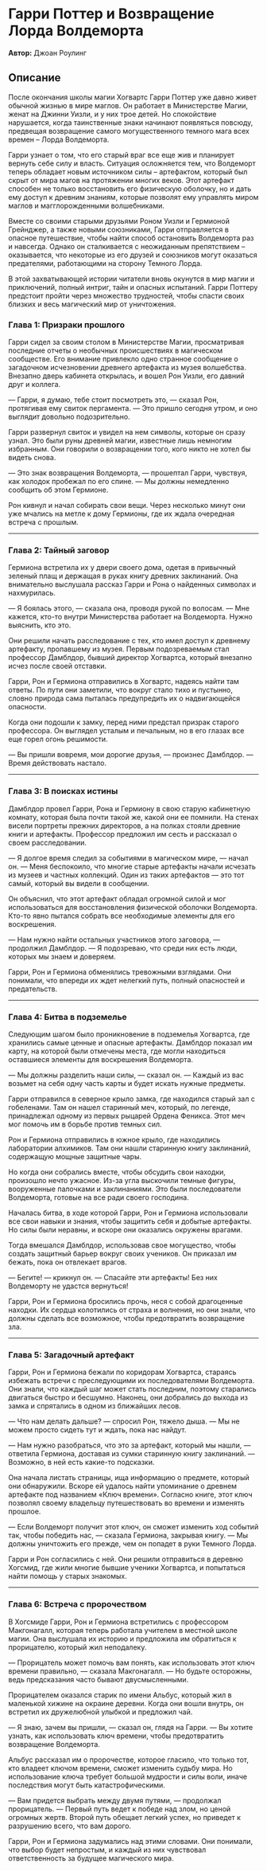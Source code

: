 # Гарри Поттер и Возвращение Лорда Волдеморта

**Автор:** Джоан Роулинг

## Описание

После окончания школы магии Хогвартс Гарри Поттер уже давно живет обычной жизнью в мире маглов. Он работает в
Министерстве Магии, женат на Джинни Уизли, и у них трое детей. Но спокойствие нарушается, когда таинственные знаки
начинают появляться повсюду, предвещая возвращение самого могущественного темного мага всех времен – Лорда Волдеморта.

Гарри узнает о том, что его старый враг все еще жив и планирует вернуть себе силу и власть. Ситуация осложняется тем,
что Волдеморт теперь обладает новым источником силы – артефактом, который был скрыт от мира магов на протяжении многих
веков. Этот артефакт способен не только восстановить его физическую оболочку, но и дать ему доступ к древним знаниям,
которые позволят ему управлять миром маглов и магглорожденными волшебниками.

Вместе со своими старыми друзьями Роном Уизли и Гермионой Грейнджер, а также новыми союзниками, Гарри отправляется в
опасное путешествие, чтобы найти способ остановить Волдеморта раз и навсегда. Однако он сталкивается с неожиданным
препятствием – оказывается, что некоторые из его друзей и союзников могут оказаться предателями, работающими на сторону
Темного Лорда.

В этой захватывающей истории читатели вновь окунутся в мир магии и приключений, полный интриг, тайн и опасных испытаний.
Гарри Поттеру предстоит пройти через множество трудностей, чтобы спасти своих близких и весь магический мир от
уничтожения.

### Глава 1: Призраки прошлого

Гарри сидел за своим столом в Министерстве Магии, просматривая последние отчеты о необычных происшествиях в магическом
сообществе. Его внимание привлекло одно странное сообщение о загадочном исчезновении древнего артефакта из музея
волшебства. Внезапно дверь кабинета открылась, и вошел Рон Уизли, его давний друг и коллега.

— Гарри, я думаю, тебе стоит посмотреть это, — сказал Рон, протягивая ему свиток пергамента. — Это пришло сегодня утром,
и оно выглядит довольно подозрительно.

Гарри развернул свиток и увидел на нем символы, которые он сразу узнал. Это были руны древней магии, известные лишь
немногим избранным. Они говорили о возвращении того, кого никто не хотел бы видеть снова.

— Это знак возвращения Волдеморта, — прошептал Гарри, чувствуя, как холодок пробежал по его спине. — Мы должны
немедленно сообщить об этом Гермионе.

Рон кивнул и начал собирать свои вещи. Через несколько минут они уже мчались на метле к дому Гермионы, где их ждала
очередная встреча с прошлым.

---

### Глава 2: Тайный заговор

Гермиона встретила их у двери своего дома, одетая в привычный зеленый плащ и держащая в руках книгу древних заклинаний.
Она внимательно выслушала рассказ Гарри и Рона о найденных символах и нахмурилась.

— Я боялась этого, — сказала она, проводя рукой по волосам. — Мне кажется, кто-то внутри Министерства работает на
Волдеморта. Нужно выяснить, кто это.

Они решили начать расследование с тех, кто имел доступ к древнему артефакту, пропавшему из музея. Первым подозреваемым
стал профессор Дамблдор, бывший директор Хогвартса, который внезапно исчез после своей отставки.

Гарри, Рон и Гермиона отправились в Хогвартс, надеясь найти там ответы. По пути они заметили, что вокруг стало тихо и
пустынно, словно природа сама пыталась предупредить их о надвигающейся опасности.

Когда они подошли к замку, перед ними предстал призрак старого профессора. Он выглядел усталым и печальным, но в его
глазах все еще горел огонь решимости.

— Вы пришли вовремя, мои дорогие друзья, — произнес Дамблдор. — Время действовать настало.

---

### Глава 3: В поисках истины

Дамблдор провел Гарри, Рона и Гермиону в свою старую кабинетную комнату, которая была почти такой же, какой они ее
помнили. На стенах висели портреты прежних директоров, а на полках стояли древние книги и артефакты. Профессор предложил
им сесть и рассказал о своем расследовании.

— Я долгое время следил за событиями в магическом мире, — начал он. — Меня беспокоило, что многие старые артефакты
начали исчезать из музеев и частных коллекций. Один из таких артефактов — это тот самый, который вы видели в сообщении.

Он объяснил, что этот артефакт обладал огромной силой и мог использоваться для восстановления физической оболочки
Волдеморта. Кто-то явно пытался собрать все необходимые элементы для его воскрешения.

— Нам нужно найти остальных участников этого заговора, — продолжил Дамблдор. — Я подозреваю, что среди них есть люди,
которых мы знаем и доверяем.

Гарри, Рон и Гермиона обменялись тревожными взглядами. Они понимали, что впереди их ждет нелегкий путь, полный
опасностей и предательств.

---

### Глава 4: Битва в подземелье

Следующим шагом было проникновение в подземелья Хогвартса, где хранились самые ценные и опасные артефакты. Дамблдор
показал им карту, на которой были отмечены места, где могли находиться оставшиеся элементы для воскрешения Волдеморта.

— Мы должны разделить наши силы, — сказал он. — Каждый из вас возьмет на себя одну часть карты и будет искать нужные
предметы.

Гарри отправился в северное крыло замка, где находился старый зал с гобеленами. Там он нашел старинный меч, который, по
легенде, принадлежал одному из первых рыцарей Ордена Феникса. Этот меч мог помочь им в борьбе против темных сил.

Рон и Гермиона отправились в южное крыло, где находились лаборатории алхимиков. Там они нашли старинную книгу
заклинаний, содержащую мощные защитные чары.

Но когда они собрались вместе, чтобы обсудить свои находки, произошло нечто ужасное. Из-за угла выскочили темные фигуры,
вооруженные палочками и заклинаниями. Это были последователи Волдеморта, готовые на все ради своего господина.

Началась битва, в ходе которой Гарри, Рон и Гермиона использовали все свои навыки и знания, чтобы защитить себя и
добытые артефакты. Но силы были неравны, и вскоре они оказались окружены врагами.

Тогда вмешался Дамблдор, использовав свое могущество, чтобы создать защитный барьер вокруг своих учеников. Он приказал
им бежать, пока он отвлекает врагов.

— Бегите! — крикнул он. — Спасайте эти артефакты! Без них Волдеморту не удастся вернуться!

Гарри, Рон и Гермиона бросились прочь, неся с собой драгоценные находки. Их сердца колотились от страха и волнения, но
они знали, что должны сделать все возможное, чтобы предотвратить возвращение зла.

---

### Глава 5: Загадочный артефакт

Гарри, Рон и Гермиона бежали по коридорам Хогвартса, стараясь избежать встречи с преследующими их последователями
Волдеморта. Они знали, что каждый шаг может стать последним, поэтому старались двигаться быстро и бесшумно. Наконец, они
добрались до выхода из замка и спрятались в одном из ближайших лесов.

— Что нам делать дальше? — спросил Рон, тяжело дыша. — Мы не можем просто сидеть тут и ждать, пока нас найдут.

— Нам нужно разобраться, что это за артефакт, который мы нашли, — ответила Гермиона, доставая из сумки старинную книгу
заклинаний. — Возможно, в ней есть какие-то подсказки.

Она начала листать страницы, ища информацию о предмете, который они обнаружили. Вскоре ей удалось найти упоминание о
древнем артефакте под названием «Ключ времени». Согласно книге, этот ключ позволял своему владельцу путешествовать во
времени и изменять прошлое.

— Если Волдеморт получит этот ключ, он сможет изменить ход событий так, чтобы победить нас, — сказала Гермиона, закрывая
книгу. — Мы должны уничтожить его прежде, чем он попадет в руки Темного Лорда.

Гарри и Рон согласились с ней. Они решили отправиться в деревню Хогсмид, где жили многие бывшие ученики Хогвартса, и
попытаться найти помощь у старых знакомых.

---

### Глава 6: Встреча с пророчеством

В Хогсмиде Гарри, Рон и Гермиона встретились с профессором Макгонагалл, которая теперь работала учителем в местной школе
магии. Она выслушала их историю и предложила им обратиться к прорицателю, который жил неподалеку.

— Прорицатель может помочь вам понять, как использовать этот ключ времени правильно, — сказала Макгонагалл. — Но будьте
осторожны, ведь предсказания часто бывают двусмысленными.

Прорицателем оказался старик по имени Альбус, который жил в маленькой хижине на окраине деревни. Когда они вошли внутрь,
он встретил их дружелюбной улыбкой и предложил чай.

— Я знаю, зачем вы пришли, — сказал он, глядя на Гарри. — Вы хотите узнать, как использовать ключ времени, чтобы
предотвратить возвращение Волдеморта.

Альбус рассказал им о пророчестве, которое гласило, что только тот, кто владеет ключом времени, сможет изменить судьбу
мира. Но использование ключа требует большой мудрости и силы воли, иначе последствия могут быть катастрофическими.

— Вам придется выбрать между двумя путями, — продолжал прорицатель. — Первый путь ведет к победе над злом, но ценой
огромных жертв. Второй путь обещает легкий успех, но приведет к разрушению всего, что вам дорого.

Гарри, Рон и Гермиона задумались над этими словами. Они понимали, что выбор будет непростым, и каждый из них чувствовал
ответственность за будущее магического мира.